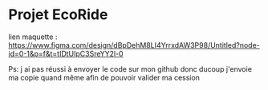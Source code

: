 # Projet EcoRide
lien maquette :
https://www.figma.com/design/dBpDehM8LI4YrrxdAW3P98/Untitled?node-id=0-1&p=f&t=tIDtUIpC3SreYY2l-0

Ps: j ai pas réussi à envoyer le code sur mon github donc ducoup j'envoie ma copie quand même afin de pouvoir valider ma cession
